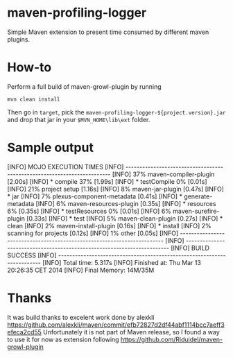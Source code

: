 
# maven-profiling-logger #

Simple Maven extension to present time consumed by different maven plugins.

# How-to #

Perform a full build of maven-growl-plugin by running

    mvn clean install

Then go in `target`, pick the `maven-profiling-logger-${project.version}.jar` and drop that jar in your `$MVN_HOME\lib\ext` folder.

# Sample output #

[INFO] MOJO EXECUTION TIMES
[INFO] ------------------------------------------------------------------------
[INFO]  37% maven-compiler-plugin [2.00s]
[INFO]      * compile 37% [1.99s]
[INFO]      * testCompile 0% [0.01s]
[INFO]  21% project setup [1.16s]
[INFO]   8% maven-jar-plugin [0.47s]
[INFO]      * jar
[INFO]   7% plexus-component-metadata [0.41s]
[INFO]      * generate-metadata
[INFO]   6% maven-resources-plugin [0.35s]
[INFO]      * resources 6% [0.35s]
[INFO]      * testResources 0% [0.01s]
[INFO]   6% maven-surefire-plugin [0.33s]
[INFO]      * test
[INFO]   5% maven-clean-plugin [0.27s]
[INFO]      * clean
[INFO]   2% maven-install-plugin [0.16s]
[INFO]      * install
[INFO]   2% scanning for projects [0.12s]
[INFO]   1% other [0.05s]
[INFO] ------------------------------------------------------------------------
[INFO] ------------------------------------------------------------------------
[INFO] BUILD SUCCESS
[INFO] ------------------------------------------------------------------------
[INFO] Total time: 5.317s
[INFO] Finished at: Thu Mar 13 20:26:35 CET 2014
[INFO] Final Memory: 14M/35M


# Thanks #
It was build thanks to excelent work done by alexkli https://github.com/alexkli/maven/commit/efb72827d2df44abf1114bcc7aeff3efeca2cd55
Unfortunately it is not part of Maven release, so I found a way to use it for now as extension following https://github.com/Riduidel/maven-growl-plugin

